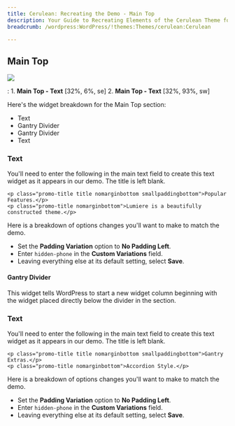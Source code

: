 ```yaml
---
title: Cerulean: Recreating the Demo - Main Top
description: Your Guide to Recreating Elements of the Cerulean Theme for WordPress
breadcrumb: /wordpress:WordPress/!themes:Themes/cerulean:Cerulean

---
```


Main Top
-----

![][demo]

:   1. **Main Top - Text** [32%, 6%, se]
    2. **Main Top - Text** [32%, 93%, sw]

Here's the widget breakdown for the Main Top section:

* Text
* Gantry Divider
* Gantry Divider
* Text

### Text

You'll need to enter the following in the main text field to create this text widget as it appears in our demo. The title is left blank.

~~~
<p class="promo-title title nomarginbottom smallpaddingbottom">Popular Features.</p>
<p class="promo-title nomarginbottom">Lumiere is a beautifully constructed theme.</p>
~~~

Here is a breakdown of options changes you'll want to make to match the demo.

* Set the **Padding Variation** option to **No Padding Left**.
* Enter `hidden-phone` in the **Custom Variations** field.
* Leaving everything else at its default setting, select **Save**.

#### Gantry Divider

This widget tells WordPress to start a new widget column beginning with the widget placed directly below the divider in the section.

### Text

You'll need to enter the following in the main text field to create this text widget as it appears in our demo. The title is left blank.

~~~
<p class="promo-title title nomarginbottom smallpaddingbottom">Gantry Extras.</p>
<p class="promo-title nomarginbottom">Accordion Style.</p>
~~~

Here is a breakdown of options changes you'll want to make to match the demo.

* Set the **Padding Variation** option to **No Padding Left**.
* Enter `hidden-phone` in the **Custom Variations** field.
* Leaving everything else at its default setting, select **Save**.

[demo]: assets/demo_9.jpeg
[demo6]: assets/wp_Cerulean_demo_6.jpeg
[faq]: faq.md